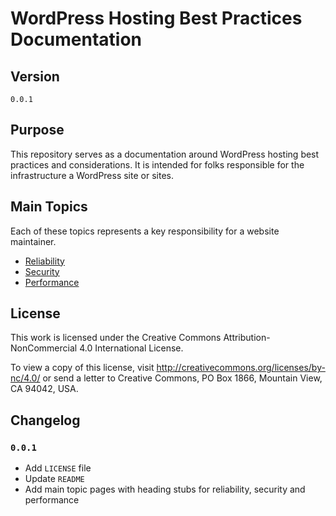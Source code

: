 # WordPress Hosting Best Practices Documentation

## Version
`0.0.1`

## Purpose
This repository serves as a documentation around WordPress hosting best practices and considerations. It is intended for folks responsible for the infrastructure a WordPress site or sites.

## Main Topics
Each of these topics represents a key responsibility for a website maintainer.
- [Reliability](./reliability/reliability.md)
- [Security](./security/security.md)
- [Performance](./performance/performance.md)

## License
This work is licensed under the Creative Commons Attribution-NonCommercial 4.0 International License. 

To view a copy of this license, visit http://creativecommons.org/licenses/by-nc/4.0/ or send a letter to Creative Commons, PO Box 1866, Mountain View, CA 94042, USA.

## Changelog
### `0.0.1`
- Add `LICENSE` file
- Update `README`
- Add main topic pages with heading stubs for reliability, security and performance